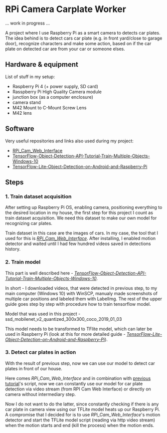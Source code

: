 # RPi Camera Carplate Worker

... work in progress ...

A project where I use Raspberry Pi as a smart camera to detects car plates. The idea behind is to detect cars car plate (e.g. in front yard/close to garage door), recognize characters and make some action, based on if the car plate on detected car are from your car or someone elses. 

## Hardware & equipment

List of stuff in my setup:
* Raspberry Pi 4 (+ power supply, SD card)
* Rasspberry Pi High Quality Camera module
* junction box (as a computer enclosure)
* camera stand
* M42 Mount to C-Mount Screw Lens
* M42 lens


## Software

Very useful repositories and links also used during my project:
* [RPi_Cam_Web_Interface](https://github.com/silvanmelchior/RPi_Cam_Web_Interface)
* [
TensorFlow-Object-Detection-API-Tutorial-Train-Multiple-Objects-Windows-10](https://github.com/EdjeElectronics/TensorFlow-Object-Detection-API-Tutorial-Train-Multiple-Objects-Windows-10)
* [TensorFlow-Lite-Object-Detection-on-Android-and-Raspberry-Pi](https://github.com/EdjeElectronics/TensorFlow-Lite-Object-Detection-on-Android-and-Raspberry-Pi)


## Steps

### 1. Train dataset acquisition

After setting up Raspberry Pi OS, enabling camera, positioning everything to the desired location in my house, the first step for this project I count as train dataset acquisition. We need this dataset to make our own model for recognizing car plates.

Train dataset in this case are the images of cars. In my case, the tool that I used for this is [_RPi_Cam_Web_Interface_](https://github.com/silvanmelchior/RPi_Cam_Web_Interface). After installing, I enabled motion detector and waited until I had few hundred videos saved in detections history.

### 2. Train model

This part is well described here - [
_TensorFlow-Object-Detection-API-Tutorial-Train-Multiple-Objects-Windows-10_](https://github.com/EdjeElectronics/TensorFlow-Object-Detection-API-Tutorial-Train-Multiple-Objects-Windows-10).

In short - I downloaded videos, that were detected in previous step, to my main computer (Windows 10) with WinSCP, manualy made screenshots of multiple car positions and labeled them with LabelImg. The rest of the upper guide goes step by step with procedure how to train tensorflow model.

Model that was used in this project - ssd_mobilenet_v2_quantized_300x300_coco_2019_01_03

This model needs to be transformed to TFlite model, which can later be used in Raspberry Pi (look at this for more detailed guide - [_TensorFlow-Lite-Object-Detection-on-Android-and-Raspberry-Pi_](https://github.com/EdjeElectronics/TensorFlow-Lite-Object-Detection-on-Android-and-Raspberry-Pi)).

### 3. Detect car plates in action

With the result of previous step, now we can use our model to detect car plates in front of our house.

Here comes _RPi_Cam_Web_Interface_ and in combination with [previous tutorial](https://github.com/EdjeElectronics/TensorFlow-Lite-Object-Detection-on-Android-and-Raspberry-Pi)'s script, now we can constantly use our model for car plate detection via video stream (from RPI Cam Web Interface) or directly on camera without intermediary step.

Now I do not want to do the latter, since constantly checking if there is any car plate in camera view using our TFLite model heats up our Raspberry Pi. A compromise that I decided for is to use _RPi_Cam_Web_Interface_'s motion detector and start the TFLite model script (reading via http video stream) when the motion starts and end (kill the process) when the motion ends.